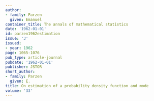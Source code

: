 ```yaml
---
author:
- family: Parzen
  given: Emanuel
container_title: The annals of mathematical statistics
date: '1962-01-01'
id: parzen1962estimation
issue: '3'
issued:
- year: 1962
page: 1065-1076
pub_type: article-journal
pubdate: '1962-01-01'
publisher: JSTOR
short_author:
- family: Parzen
  given: E.
title: On estimation of a probability density function and mode
volume: '33'
---
```

